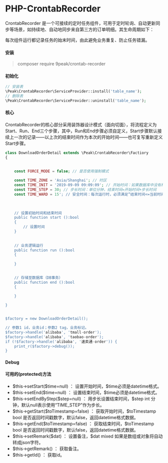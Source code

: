 # PHP-CrontabRecorder

CrontabRecorder 是一个可接续的定时任务组件，可用于定时轮询、自动更新同步等场景，如持续地、自动地同步来自第三方的订单明细。其生命周期如下：<br>


每次组件运行都记录任务的始末时间，由此避免业务重复、防止任务错漏。<br>


#### 安装
> composer require 9peak/crontab-recorder

#### 初始化
```php
// 安装表
\Peak\CrontabRecorder\ServiceProvider::install('table_name');
// 删除表
\Peak\CrontabRecorder\ServiceProvider::uninstall('table_name');
```

#### 核心
CrontabRecorder的核心部分采用装饰器设计模式（面向切面），将流程定义为Start、Run、End三个步骤，其中，Run和End步骤必须自定义，Start步骤默认接续上一次的记录——以上次的结束时间作为本次的开始时间——也可复写重新定义Start步骤。

```php
class DownloadOrderDetail extends \Peak\CrontabRecorder\Factiory
{

    
    const FORCE_MODE = false; // 是否使用强制模式
    
    const TIME_ZONE = 'Asia/Shanghai'; // 时区
    const TIME_INIT = '2019-09-09 09:09:09'; // 开始时间：如果数据库中没有相应记录将以此作为开始时间
    const TIME_STEP = 30; // 步长时间：单位分钟，结束时间=开始时间+步长时间
    const TIME_WARD = 15'; // 安全时间：每次运行时，必须满足“结束时间<=当前时间-安全时间”，否则任务停止。
    
    
    
    // 设置初始时间和结束时间
    public function start ():bool
    {
        // 设置时间
    }
    
    
    // 业务逻辑运行
    public function run ():bool
    {
    
    }
        

    // 存储至数据库（DB事务）
    public function end ():bool
    {
    
    }

}


$factory = new DownloadOrderDetail();

// 参数1 id，业务id；参数2 tag，业务标记。
$factory->handle('alibaba', 'tmall-order');
$factory->handle('alibaba', 'taobao-order');
if (!$factory->handle('alibaba', '速卖通-order')) {
    print_r($factory->debug());
}

```

#### Debug




#### 可用的(protected)方法
<ul>
    <li>$this->setStart($time=null) ： 设置开始时间，$time必须是datetime格式。</li>
    <li>$this->setEnd($time=null) ： 设置结束时间，$time必须是datetime格式。</li>
    <li>$this->setEndByStep($step=null) ： 用步长设置结束时间，$step int 分钟，默认null表示使用“TIME_STEP”作为步长。</li>
    <li>$this->getStart($toTimestamp=false) ： 获取开始时间，$toTimestamp bool 是否返回时间戳数字，默认false，返回datetime格式数据。</li>
    <li>$this->getEnd($toTimestamp=false) ： 获取结束时间，$toTimestamp bool 是否返回时间戳数字，默认false，返回datetime格式数据。</li>
    <li>$this->setRemark($dat) ： 设置备注，$dat mixed 如果是数组或对象将自动转成json字符。</li>
    <li>$this->getRemark() ： 获取备注。</li>
    <li>$this->getId() ： 获取id。</li>
</ul>

